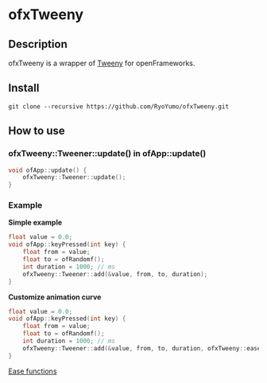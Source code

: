 # ofxTweeny

## Description
ofxTweeny is a wrapper of [Tweeny](https://github.com/mobius3/tweeny) for openFrameworks.


## Install
```shell
git clone --recursive https://github.com/RyoYumo/ofxTweeny.git
```

## How to use

### ofxTweeny::Tweener::update() in ofApp::update()
```cpp
void ofApp::update() {
    ofxTweeny::Tweener::update();
}
```

### Example

**Simple example**
```cpp
float value = 0.0;
void ofApp::keyPressed(int key) {
    float from = value;
    float to = ofRandomf();
    int duration = 1000; // ms
    ofxTweeny::Tweener::add(&value, from, to, duration);
}
```

**Customize animation curve**
```cpp
float value = 0.0;
void ofApp::keyPressed(int key) {
    float from = value;
    float to = ofRandomf();
    int duration = 1000; // ms
    ofxTweeny::Tweener::add(&value, from, to, duration, ofxTweeny::easeOutCirc);
}
```
[Ease functions](https://github.com/RyoYumo/ofxTweeny/blob/master/src/ofxTweeny.hpp#8)
